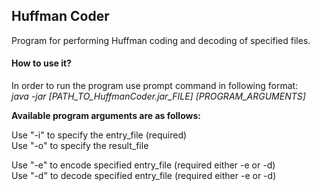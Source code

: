 ## Huffman Coder
Program for performing Huffman coding and decoding of specified files.  

#### How to use it?
In order to run the program use prompt command in following format:  
*java -jar \[PATH_TO_HuffmanCoder.jar_FILE] \[PROGRAM_ARGUMENTS]*  
  
**Available program arguments are as follows:**  
  
Use "-i" to specify the entry_file (required)  
Use "-o" to specify the result_file  
  
Use "-e" to encode specified entry_file (required either -e or -d)  
Use "-d" to decode specified entry_file (required either -e or -d)  



